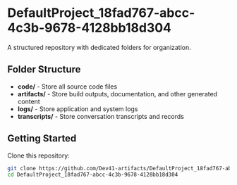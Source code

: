 # DefaultProject_18fad767-abcc-4c3b-9678-4128bb18d304
A structured repository with dedicated folders for organization.

## Folder Structure

- **code/** - Store all source code files
- **artifacts/** - Store build outputs, documentation, and other generated content
- **logs/** - Store application and system logs
- **transcripts/** - Store conversation transcripts and records

## Getting Started

Clone this repository:
```bash
git clone https://github.com/Dev41-artifacts/DefaultProject_18fad767-abcc-4c3b-9678-4128bb18d304
cd DefaultProject_18fad767-abcc-4c3b-9678-4128bb18d304
```

